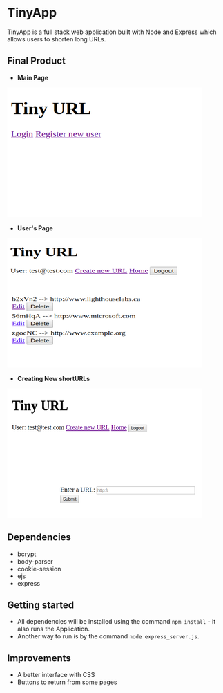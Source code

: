 # TinyApp

TinyApp is a full stack web application built with Node and Express which allows users to shorten long URLs.


## Final Product

* **Main Page** 

<img src="docs/first_screen.png" width="450" height="300"/>


* **User's Page**

<img src="docs/urls.png" width="450" height="300"/>


* **Creating New shortURLs**

<img src="docs/creating_shortURLs.png" width="450" height="300"/>


## Dependencies
* bcrypt
* body-parser
* cookie-session
* ejs
* express


## Getting started
- All dependencies will be installed using the command `npm install` - it also runs the Application.
- Another way to run is by the command `node express_server.js`.


## Improvements
- A better interface with CSS
- Buttons to return from some pages